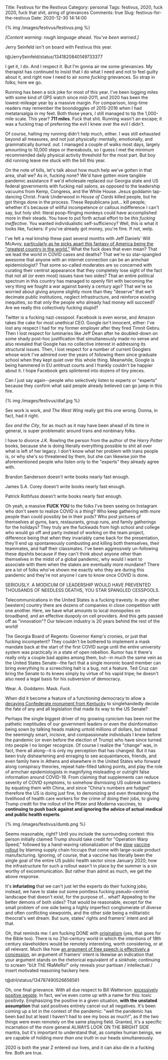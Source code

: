 Title: Festivus for the Restivus
Category: personal
Tags: festivus, 2020, fuck 2020, fuck that shit, airing of grievances
Comments: true
Slug: festivus-for-the-restivus
Date: 2020-12-30 14:14:00

{% img /images/festivus/festivus.png %}

*[Content warning: rough language ahead. You've been warned.]*

Jerry Seinfeld isn't on board with Festivus this year.

t@JerrySeinfeld/status/1341820840149733377

I get it, I do. And I respect it. But I'm gonna air me some grievances. My therapist has continued to insist that I do what I need and not to feel guilty about it, and right now I need to air some *fucking* grievances. So strap in folks; here we go.

Running has been a sick joke for most of this year. I've been logging miles with some kind of GPS watch since mid-2011, and 2020 has been the lowest-mileage year by a massive margin. For comparison, long-time readers may remember the boondoggles of 2015-2016 when I had metatarsalgia in my feet. Both those years, I still managed to tip the 1,000-mile scale. This year? **711 miles**. Fuck that shit. Running wasn't an escape; it was a fucking trap of preferring the evil I knew over the evil I didn't.

Of course, halting my running didn't help much, either. I was still exhausted beyond all measures, and not just physically: mentally, emotionally, and grammatically *burned. out.* I managed a couple of walks most days, largely amounting to 10,000 steps or thereabouts, so I guess I met the minimum recommended daily physical activity threshold for the most part. But boy did running leave me stuck with the bill this year.

On the note of bills, let's talk about how much help we've gotten in that area, shall we? As in, fucking none? We'd have gotten more tangible pandemic assistance if we'd wholesale replaced our Georgia state and US federal governments with fucking nail salons, as opposed to the leadership vacuums from Kemp, Congress, and the White House. Jesus goddamn tap-dancing Christ. Frank Underwood in *House of Cards* killed people, but he got things done in the process. These Republicans just... kill people; whether it's because of willful incompetence or callous indifference I can't say, but holy shit: literal poop-flinging monkeys could have accomplished more in their steads. You have to put forth actual effort to be *this fucking ineffective*. You wanted individualistic self-sufficiency? Well, this is what it looks like, fuckers: if you've already got money, you're fine. If not, welp.

I've felt a real kinship these past several months with Jeff Daniels' Will McAvoy, [particularly as he picks apart this fantasy of America being the "greatest country in the world."](https://www.youtube.com/watch?v=wTjMqda19wk) What the fuck does that even mean? That we lead the world in COVID cases and deaths? That we're so star-spangled awesome that anyone with an internet connection can be an armchair epidemiologist? That some so-called moderates are so concerned with curating their centrist appearance that they completely lose sight of the fact that not all (or even most) issues have two sides? That an entire political spectrum in this country has managed to openly flirt with becoming the very thing we fought a war against barely a century ago? That we're so worried about giving anyone slightly more than they "deserve" that we'll decimate public institutions, neglect infrastructure, and reinforce existing inequities, so that only the people who already had money will succeed? Are we really this collectively fucking stupid?

Twitter is a fucking nazi cesspool. Facebook is even worse, and Amazon takes the cake for most unethical CEO. Google isn't innocent, either: I've lost any respect I had for my former employer after they fired Timnit Gebru. Then I lost respect for luminaries like Jeff Dean after he doubled-down on some shady post-hoc justification that simultaneously made no sense and also revealed that Google has no collective interest in addressing its structural issues. Then, I lost respect for a number of current Googlers whose work I've admired over the years of following them since graduate school when they kept quiet over this whole thing. Meanwhile, Google is being hammered in EU antitrust courts and I frankly couldn't be happier about it. I hope Facebook gets splintered into dozens of tiny pieces.

Can I just say again--people who selectively listen to experts or "experts" because they confirm what said people already believed can go jump in this fire.

{% img /images/festivus/diaf.jpg %}

Sex work is work, and *The West Wing* really got this one wrong. Donna, in fact, had it right.

*Sex and the City*, for as much as it may have been ahead of its time in general, is super problematic around trans and nonbinary folks.

I have to divorce J.K. Rowling the person from the author of the *Harry Potter* books, because she is doing literally everything possible to shit all over what is left of her legacy. I don't know what her problem with trans people is, or why she's so threatened by them, but she can likewise join the aforementioned people who listen only to the "experts" they already agree with.

Brandon Sanderson doesn't write books nearly fast enough.

James S.A. Corey doesn't write books nearly fast enough.

Patrick Rothfuss doesn't write books nearly fast enough.

Oh yeah, a massive **FUCK YOU** to the folks I've been seeing on Instagram who don't seem to realize COVID is a thing? Who keep gathering with more people than could possibly be in their pods? Who post pictures of themselves at gyms, bars, restaurants, group runs, and family gatherings for the holidays? They truly are the fuckwads from high school and college who would go off and party instead of working on the team project, difference being that when they invariably came back for the presentation, they'll end up spontaneously combusting and killing both themselves, their teammates, and half their classmates. I've been aggressively un-following these dipshits because if they can't think about anyone other than themselves in the midst of a global pandemic, why would I want to associate with them when the stakes are eventually more mundane? There are a lot of folks who've shown me exactly who they are during this pandemic and they're not anyone I care to know once COVID is done.

SERIOUSLY. A MODICUM OF LEADERSHIP WOULD HAVE PREVENTED THOUSANDS OF NEEDLESS DEATHS, YOU STAR SPANGLED CESSPOOLS.

Telecommunications in the United States is a fucking travesty. In any other [western] country there are dozens of companies in close competition with one another. Here, we have what amounts to local monopolies on broadband, and an effective duopoly on cell providers. And this gets passed off as "innovation"? Our telecom industry is 20 years behind the rest of the world!

The Georgia Board of Regents: Governor Kemp's cronies, or just that fucking incompetent? They couldn't be bothered to implement a mask mandate back at the start of the first COVID surge until the entire university system was practically in a state of open rebellion. Rumor has it there's really only a couple bad apples among them, but--in much the same vein as the United States Senate--the fact that a single moronic board member can bring everything to a screeching halt is a bug, not a feature. Ted Cruz can bring the Senate to its knees simply by virtue of his vapid tripe; he doesn't also need a legal basis for his subversion of democracy.

Wear. A. Goddamn. Mask. *Fuck.*

When did it become a feature of a functioning democracy to allow a [decaying Confederate monument from Kentucky](https://twitter.com/rmayemsinger/status/1343978502551310337) to singlehandedly decide the fate of any and all legislation that made its way to the US Senate?

Perhaps the single biggest driver of my growing cynicism has been not the pathetic ineptitudes of our government leaders or even the disinformation being sown by talking heads making untold millions of dollars, but instead the seemingly smart, incisive, and compassionate individuals I knew before the pandemic (or even before the election of Trump) who have since turned into people I no longer recognize. Of course I realize the "change" was, in fact, there all along--it is only my perception that has changed. But it has been truly disheartening and enraging to see acquaintances, friends, and even family here in Athens and elsewhere in the United States who forward along conspiracy theories, repeat hate-filled talking points, and play the role of armchair epidemiologists in magnifying misleading or outright false information around COVID-19. From claiming that supplements can reduce severity of COVID symptoms, to somehow dismissing US oubreak numbers by equating them with China, and since "China's numbers are fudged" therefore the US is doing just fine, to demonizing and even threatening the livelihood of health care workers for the crime of doing their jobs, to giving Trump credit for the rollout of the Pfizer and Moderna vaccines, to **continuing to push back against and ignoring the advice of actual medical and public health experts**.

{% img /images/festivus/dumb.png %}

Seems reasonable, right? Until you include the surrounding context: this person initially claimed Trump should take credit for "Operation Warp Speed," followed by a hand-waving rationalization of the [slow](https://www.cnn.com/2020/12/29/politics/vaccine-rollout-behind-schedule/index.html) [vaccine](https://www.washingtonpost.com/opinions/2020/12/29/covid-19-vaccine-distribution-slow-testing/) [rollout](https://www.nbcnews.com/news/us-news/current-rate-it-ll-be-10-years-americans-adequately-vaccinated-n1252486) by blaming supply chain hiccups that come with large-scale product manufacturing. Ignoring, of course, that a vaccine has literally been the single goal of the entire US public health sector since January 2020; how the infrastructure for such a rollout wasn't in place by the summer is a sin worthy of excommunication. But rather than admit as much, we get the above response.

It's **infuriating** that we can't just let the experts do their fucking jobs; instead, we have to stake out some pointless fucking pseudo-centrist landscape that doesn't exist, for the purpose of... what? Appealing to the better demons of both sides? That would be reasonable, except for the small problem of one side being a highly imperfect conglomerate of diverse and often conflicting viewpoints, and the other side being a militaristic theocrat's wet dream. But sure, states' rights and framers' intent and all that.

Oh, that reminds me: I am fucking DONE with [originalism](https://en.wikipedia.org/wiki/Originalism) (yes, that goes for the Bible too). There is no 21st-century world in which the intentions of 18th century slaveholders would be remotely interesting, worth considering, or at all relevant. Much like how [an argument of free speech is effectively a concession](https://xkcd.com/1357/), an argument of framers' intent is likewise an indication that your argument stands on the rhetorical equivalent of a sinkhole; continuing to scream "bUt ThE fRaMeRs!" only reveals your partisan / intellectual / insert motivated reasoning hackery here.

t@dril/status/134787490526658561

Oh, one final grievance. With all due respect to Bill Watterson: [excessively positive people](https://www.gocomics.com/calvinandhobbes/1993/05/11). In fact, we've even come up with a name for this: toxic positivity. Emphasizing the positive in a given situation, **with the unstated assumption** that said positives entirely cancel out all negatives. It's been coming up a lot in the context of the pandemic: "well the pandemic has been bad but at least I haven't had to see my boss as much!", as if the two things were even remotely on the same playing field. Granted, it's a specific incarnation of the more general ALWAYS LOOK ON THE BRIGHT SIDE mantra, but it's important to understand that, as complex human beings, we are capable of holding *more than one truth* in our heads simultaneously. 

2020 is both the year Z entered our lives, and it can also die in a fucking fire. Both are true.
